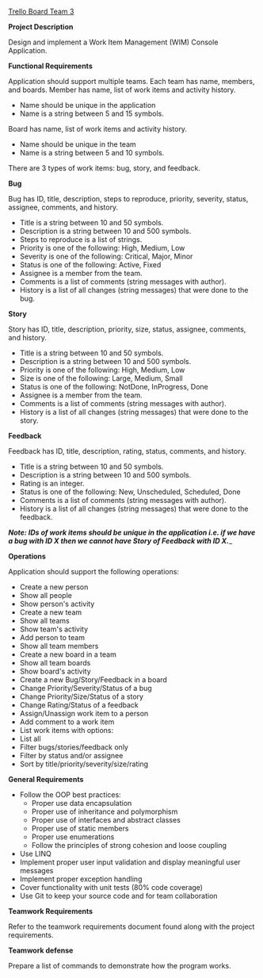 [Trello Board Team 3](https://trello.com/b/Sc7mNDKM)

**Project Description**

Design and implement a Work Item Management (WIM) Console Application.  

**Functional Requirements**

Application should support multiple teams. Each team has name, members, and boards.  Member has name, list of work items and activity history.  

- Name should be unique in the application  
- Name is a string between 5 and 15 symbols. 
 

Board has name, list of work items and activity history.  

- Name should be unique in the team  
- Name is a string between 5 and 10 symbols.  

There are 3 types of work items: bug, story, and feedback.  

**Bug**

Bug has ID, title, description, steps to reproduce, priority, severity, status, assignee, comments, and history.  

- Title is a string between 10 and 50 symbols.  
- Description is a string between 10 and 500 symbols.  
- Steps to reproduce is a list of strings.  
- Priority is one of the following: High, Medium, Low  
- Severity is one of the following: Critical, Major, Minor 
- Status is one of the following: Active, Fixed 
- Assignee is a member from the team.  
- Comments is a list of comments (string messages with author).  
- History is a list of all changes (string messages) that were done to the bug.  

**Story**

Story has ID, title, description, priority, size, status, assignee, comments, and history.  

- Title is a string between 10 and 50 symbols.  
- Description is a string between 10 and 500 symbols.  
- Priority is one of the following: High, Medium, Low  
- Size is one of the following: Large, Medium, Small 
- Status is one of the following: NotDone, InProgress, Done 
- Assignee is a member from the team.  
- Comments is a list of comments (string messages with author).  
- History is a list of all changes (string messages) that were done to the story.  

**Feedback**

Feedback has ID, title, description, rating, status, comments, and history.  

- Title is a string between 10 and 50 symbols.  
- Description is a string between 10 and 500 symbols.  
- Rating is an integer.  
- Status is one of the following: New, Unscheduled, Scheduled, Done 
- Comments is a list of comments (string messages with author).  
- History is a list of all changes (string messages) that were done to the feedback.  

_**Note: IDs of work items should be unique in the application i.e. if we have a bug with ID X then we cannot have Story of Feedback with ID X.**__

**Operations** 

Application should support the following operations:  

- Create a new person  
- Show all people  
- Show person's activity  
- Create a new team  
- Show all teams  
- Show team's activity  
- Add person to team  
- Show all team members  
- Create a new board in a team  
- Show all team boards  
- Show board's activity  
- Create a new Bug/Story/Feedback in a board  
- Change Priority/Severity/Status of a bug  
- Change Priority/Size/Status of a story  
- Change Rating/Status of a feedback  
- Assign/Unassign work item to a person 
- Add comment to a work item 
- List work items with options:  
- List all  
- Filter bugs/stories/feedback only  
- Filter by status and/or assignee  
- Sort by title/priority/severity/size/rating  

**General Requirements**

- Follow the OOP best practices:  
  - Proper use data encapsulation  
  - Proper use of inheritance and polymorphism 
  - Proper use of interfaces and abstract classes 
  - Proper use of static members  
  - Proper use enumerations  
  - Follow the principles of strong cohesion and loose coupling  
- Use LINQ  
- Implement proper user input validation and display meaningful user messages  
- Implement proper exception handling  
- Cover functionality with unit tests (80% code coverage)  
- Use Git to keep your source code and for team collaboration  

**Teamwork Requirements** 

Refer to the teamwork requirements document found along with the project requirements.  

**Teamwork defense**  

Prepare a list of commands to demonstrate how the program works.  


